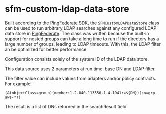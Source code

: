 # sfm-custom-ldap-data-store
Built according to the [PingFederate SDK](https://www.pingidentity.com/content/dam/developer/documentation/pingfederate/server-sdk/9.2/doc/overview-summary.html), the `SFMCustomLDAPDataStore` class can be used to run arbitrary LDAP searches against any configured LDAP data store in [PingFederate](https://www.pingidentity.com/en/software/pingfederate.html). The class was written because the built-in support for nested groups can take a long time to run if the directory has a large number of groups, leading to LDAP timeouts. With this, the LDAP filter an be optimized for better performance.

Configuration consists solely of the system ID of the LDAP data store.

This data source uses 2 parameters at run time: base DN and LDAP filter.

The filter value can include values from adapters and/or policy contracts. For example:

    (&(objectClass=group)(member:1.2.840.113556.1.4.1941:=${DN})(cn=grp-aws-*))

The result is a list of DNs returned in the searchResult field.
